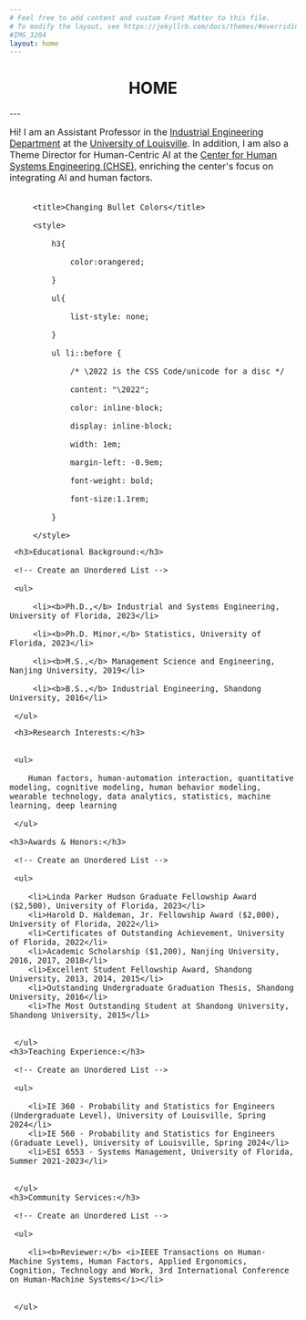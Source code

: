 ```yaml
---
# Feel free to add content and custom Front Matter to this file.
# To modify the layout, see https://jekyllrb.com/docs/themes/#overriding-theme-defaults
#IMG_3204
layout: home
---
```

<h1 align="center">HOME</h1>
<!-- <div align='center'><font size='60'>Projects</font></div> -->
---

<br/> 
<!-- <style>
img  {
  float: right;
  margin-left: 20px;
}
</style> -->


<!-- <img height='450' align="right" src="assets/images/banners/IMG_3204.jpeg"/> 
 <p style="text-align:justify; text-justify:inter-ideograph;"> -->
<font size=3>Hi! I am an Assistant Professor in the <a href="https://engineering.louisville.edu/academics/departments/industrial/" target="_blank">Industrial Engineering Department</a> at the <a href="https://louisville.edu/" target="_blank">University of Louisville</a>. In addition, I am also a Theme Director for Human-Centric AI at the <a href="https://engineering.louisville.edu/research/centersinstitutes/human-systems-engineering/" target="_blank">Center for Human Systems Engineering (CHSE)</a>, enriching the center's focus on integrating AI and human factors.<br/><br/>


<html>
    <head>

         <title>Changing Bullet Colors</title>

         <style>

             h3{

                 color:orangered;

             }

             ul{

                 list-style: none;

             }

             ul li::before {

                 /* \2022 is the CSS Code/unicode for a disc */

                 content: "\2022";  

                 color: inline-block; 

                 display: inline-block; 

                 width: 1em;

                 margin-left: -0.9em;

                 font-weight: bold;

                 font-size:1.1rem;

             }

         </style>

   </head>

   <body>

     <h3>Educational Background:</h3>

     <!-- Create an Unordered List -->

     <ul>

         <li><b>Ph.D.,</b> Industrial and Systems Engineering, University of Florida, 2023</li>

         <li><b>Ph.D. Minor,</b> Statistics, University of Florida, 2023</li>

         <li><b>M.S.,</b> Management Science and Engineering, Nanjing University, 2019</li>

         <li><b>B.S.,</b> Industrial Engineering, Shandong University, 2016</li>

     </ul>

   <!-- </body>


   <body> -->

     <h3>Research Interests:</h3>


     <ul>

        Human factors, human-automation interaction, quantitative modeling, cognitive modeling, human behavior modeling, wearable technology, data analytics, statistics, machine learning, deep learning 

     </ul>

    <h3>Awards & Honors:</h3>

     <!-- Create an Unordered List -->

     <ul>

        <li>Linda Parker Hudson Graduate Fellowship Award ($2,500), University of Florida, 2023</li>
        <li>Harold D. Haldeman, Jr. Fellowship Award ($2,000), University of Florida, 2022</li>
        <li>Certificates of Outstanding Achievement, University of Florida, 2022</li>
        <li>Academic Scholarship ($1,200), Nanjing University, 2016, 2017, 2018</li>
        <li>Excellent Student Fellowship Award, Shandong University, 2013, 2014, 2015</li>
        <li>Outstanding Undergraduate Graduation Thesis, Shandong University, 2016</li>
        <li>The Most Outstanding Student at Shandong University, Shandong University, 2015</li>
 

     </ul>
    <h3>Teaching Experience:</h3>

     <!-- Create an Unordered List -->

     <ul>

        <li>IE 360 - Probability and Statistics for Engineers (Undergraduate Level), University of Louisville, Spring 2024</li>
        <li>IE 560 - Probability and Statistics for Engineers (Graduate Level), University of Louisville, Spring 2024</li>
        <li>ESI 6553 - Systems Management, University of Florida, Summer 2021-2023</li>
 

     </ul> 
    <h3>Community Services:</h3>

     <!-- Create an Unordered List -->

     <ul>

        <li><b>Reviewer:</b> <i>IEEE Transactions on Human-Machine Systems, Human Factors, Applied Ergonomics, Cognition, Technology and Work, 3rd International Conference on Human-Machine Systems</i></li>
    

     </ul> 
   </body>

</html>

<!-- My research covers a range of application areas including transportation, medical systems, and defense systems. If you'd like to learn more about my research experience, please visit my <a href="/Projects.html" target="_blank">PROJECTS</a> page. <br/><br/><br/> -->

<!-- <b>Click <a href="/assets/images/banners/Update_CV_YL_0928.pdf" download="cv.pdf">HERE</a> to download my resume.</b><br/><br/><br/> -->



</font>
 <!-- </p> -->





